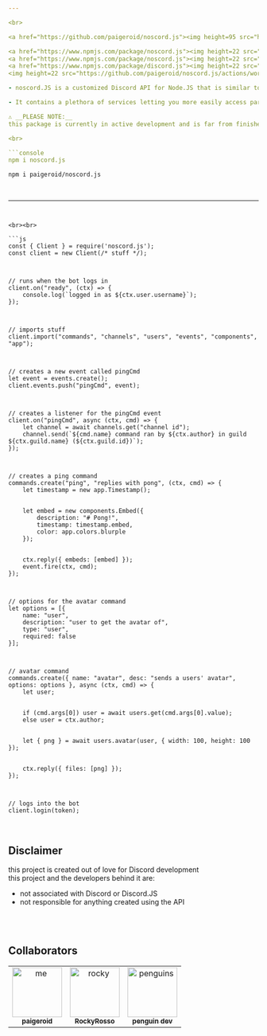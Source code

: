 ```yaml
---

<br>

<a href="https://github.com/paigeroid/noscord.js"><img height=95 src="https://github.com/paigeroid/noscord.js/blob/main/assets/noscord.js%20logo.png" alt="N⦿SCORD.JS">

<a href="https://www.npmjs.com/package/noscord.js"><img height=22 src="https://img.shields.io/npm/v/noscord.js?style=flat&color=red&logo=npm&logoColor=white" alt="version" />
<a href="https://www.npmjs.com/package/noscord.js"><img height=22 src="https://img.shields.io/npm/dt/noscord.js?style=flat&color=green&logo=docusign&logoColor=white" alt="downloads" />
<a href="https://www.npmjs.com/package/discord.js"><img height=22 src="https://img.shields.io/badge/powered by-Discord.JS-blue?style=flat&color=5539cc&logo=discord&logoColor=white" alt="discord.js" />
<img height=22 src="https://github.com/paigeroid/noscord.js/actions/workflows/publish-shit.yml/badge.svg" alt="publish">

- noscord.JS is a customized Discord API for Node.JS that is similar to older versions of Discord.JS in that you can access most of the API from the client instead of having to go through types though because it's built on the latest versions of Discord.JS you can still use them if you wish<br><br>

- It contains a plethora of services letting you more easily access parts of the API from the tips of your fingers<br><br>

⚠️ __PLEASE NOTE:__
this package is currently in active development and is far from finished ⚠️ 

<br>

```console
npm i noscord.js
```
```console
npm i paigeroid/noscord.js
```

<br>

--- 
```


<br><br>

```js
const { Client } = require('noscord.js');
const client = new Client(/* stuff */);



// runs when the bot logs in
client.on("ready", (ctx) => {
    console.log(`logged in as ${ctx.user.username}`);
});



// imports stuff
client.import("commands", "channels", "users", "events", "components", "app");



// creates a new event called pingCmd
let event = events.create();
client.events.push("pingCmd", event);



// creates a listener for the pingCmd event
client.on("pingCmd", async (ctx, cmd) => {
    let channel = await channels.get("channel id");
    channel.send(`${cmd.name} command ran by ${ctx.author} in guild ${ctx.guild.name} (${ctx.guild.id})`);
});



// creates a ping command
commands.create("ping", "replies with pong", (ctx, cmd) => {
    let timestamp = new app.Timestamp();


    let embed = new components.Embed({
        description: "# Pong!",
        timestamp: timestamp.embed,
        color: app.colors.blurple
    });

    
    ctx.reply({ embeds: [embed] });
    event.fire(ctx, cmd);
});



// options for the avatar command
let options = [{
    name: "user",
    description: "user to get the avatar of",
    type: "user",
    required: false
}];



// avatar command
commands.create({ name: "avatar", desc: "sends a users' avatar", options: options }, async (ctx, cmd) => {
    let user;


    if (cmd.args[0]) user = await users.get(cmd.args[0].value);
    else user = ctx.author;


    let { png } = await users.avatar(user, { width: 100, height: 100 });


    ctx.reply({ files: [png] });
});



// logs into the bot
client.login(token);
```

<br>

## Disclaimer
this project is created out of love for Discord development<br>
this project and the developers behind it are:
- not associated with Discord or Discord.JS
- not responsible for anything created using the API

<br><br>

## Collaborators

<table>
    
  <tr>
    <td align="center"><a href="https://github.com/paigeroid"><img src="https://avatars.githubusercontent.com/u/88659700?v=4?s=100" width="100px;" alt="me"/><br /><sub><b>paigeroid</b></sub></a><br/>
    <td align="center"><a href="https://github.com/RockyRosso"><img src="https://avatars.githubusercontent.com/u/79947006?v=4?s=100" width="100px;" alt="rocky"/><br /><sub><b>RockyRosso</b></sub></a><br/>
    <td align="center"><a href="https://github.com/polish-penguin-dev"><img src="https://avatars.githubusercontent.com/u/74113025?v=4?s=100" width="100px;" alt="penguins"/><br /><sub><b>penguin dev</b></sub></a><br/>
</td>
    
      
</table>
